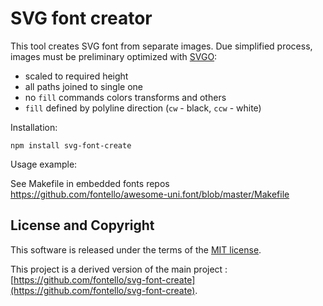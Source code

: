 SVG font creator
================

This tool creates SVG font from separate images. Due simplified process,
images must be preliminary optimized with [SVGO](https://github.com/svg/svgo):

- scaled to required height
- all paths joined to single one
- no `fill` commands colors transforms and others
- `fill` defined by polyline direction (`cw` - black, `ccw` - white)

Installation:

```
npm install svg-font-create
```

Usage example:

See Makefile in embedded fonts repos https://github.com/fontello/awesome-uni.font/blob/master/Makefile

## License and Copyright

This software is released under the terms of the [MIT license](https://github.com/IDationTech/svg-font-create/blob/master/LICENSE).

This project is a derived version of the main project : [https://github.com/fontello/svg-font-create](https://github.com/fontello/svg-font-create).
